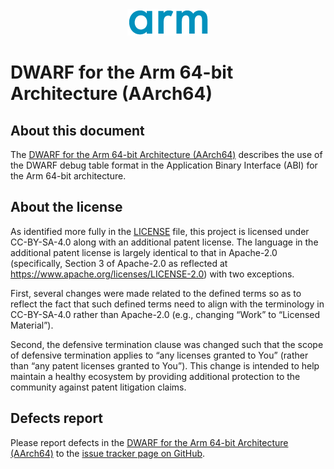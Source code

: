 <div align="center">
   <img src="Arm_logo_blue_150MN.png" />
</div>

# DWARF for the Arm 64-bit Architecture (AArch64)

## About this document

The [DWARF for the Arm 64-bit Architecture (AArch64)](aadwarf64.rst) describes the
use of the DWARF debug table format in the Application Binary Interface (ABI) for
the Arm 64-bit architecture.

## About the license

As identified more fully in the [LICENSE](LICENSE) file, this project
is licensed under CC-BY-SA-4.0 along with an additional patent
license.  The language in the additional patent license is largely
identical to that in Apache-2.0 (specifically, Section 3 of Apache-2.0
as reflected at https://www.apache.org/licenses/LICENSE-2.0) with two
exceptions.

First, several changes were made related to the defined terms so as to
reflect the fact that such defined terms need to align with the
terminology in CC-BY-SA-4.0 rather than Apache-2.0 (e.g., changing
“Work” to “Licensed Material”).

Second, the defensive termination clause was changed such that the
scope of defensive termination applies to “any licenses granted to
You” (rather than “any patent licenses granted to You”).  This change
is intended to help maintain a healthy ecosystem by providing
additional protection to the community against patent litigation
claims.

## Defects report

Please report defects in the [DWARF for the Arm 64-bit Architecture
(AArch64)](aadwarf64.rst) to the [issue tracker page on
GitHub](https://github.com/ARM-software/abi-aa/issues).
